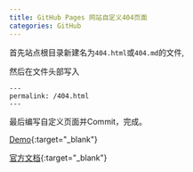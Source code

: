 ```yaml
---
title: GitHub Pages 网站自定义404页面
categories: GitHub
---
```


首先站点根目录新建名为`404.html`或`404.md`的文件,

然后在文件头部写入

```text
---
permalink: /404.html
---
```

最后编写自定义页面并Commit，完成。

[Demo](https://github.com/lcr/lcr.github.io/blob/master/404.html){:target="_blank"}

[官方文档](https://help.github.com/articles/creating-a-custom-404-page-for-your-github-pages-site/){:target="_blank"}
